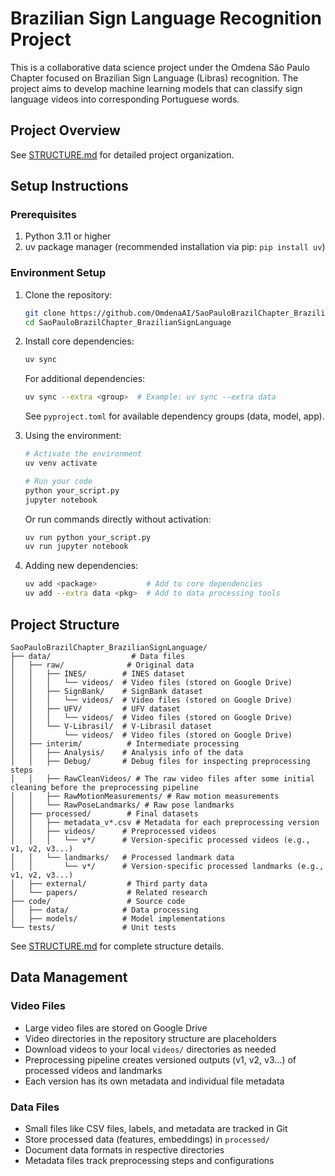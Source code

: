 # Brazilian Sign Language Recognition Project

This is a collaborative data science project under the Omdena São Paulo Chapter focused on Brazilian Sign Language (Libras) recognition. The project aims to develop machine learning models that can classify sign language videos into corresponding Portuguese words.

## Project Overview

See [STRUCTURE.md](STRUCTURE.md) for detailed project organization.

## Setup Instructions

### Prerequisites

1. Python 3.11 or higher
2. uv package manager (recommended installation via pip: `pip install uv`)

### Environment Setup

1. Clone the repository:
   ```bash
   git clone https://github.com/OmdenaAI/SaoPauloBrazilChapter_BrazilianSignLanguage.git
   cd SaoPauloBrazilChapter_BrazilianSignLanguage
   ```

2. Install core dependencies:
   ```bash
   uv sync
   ```
   For additional dependencies:
   ```bash
   uv sync --extra <group>  # Example: uv sync --extra data
   ```
   See `pyproject.toml` for available dependency groups (data, model, app).

3. Using the environment:
   ```bash
   # Activate the environment
   uv venv activate

   # Run your code
   python your_script.py
   jupyter notebook
   ```

   Or run commands directly without activation:
   ```bash
   uv run python your_script.py
   uv run jupyter notebook
   ```

4. Adding new dependencies:
   ```bash
   uv add <package>           # Add to core dependencies
   uv add --extra data <pkg>  # Add to data processing tools
   ```

## Project Structure

```
SaoPauloBrazilChapter_BrazilianSignLanguage/
├── data/                  # Data files
│   ├── raw/              # Original data
│   │   ├── INES/        # INES dataset
│   │   │   └── videos/  # Video files (stored on Google Drive)
│   │   ├── SignBank/    # SignBank dataset
│   │   │   └── videos/  # Video files (stored on Google Drive)
│   │   ├── UFV/         # UFV dataset
│   │   │   └── videos/  # Video files (stored on Google Drive)
│   │   └── V-Librasil/  # V-Librasil dataset
│   │       └── videos/  # Video files (stored on Google Drive)
│   ├── interim/          # Intermediate processing
│   │   ├── Analysis/    # Analysis info of the data
│   │   ├── Debug/       # Debug files for inspecting preprocessing steps
│   │   ├── RawCleanVideos/ # The raw video files after some initial cleaning before the preprocessing pipeline
│   │   ├── RawMotionMeasurements/ # Raw motion measurements
│   │   └── RawPoseLandmarks/ # Raw pose landmarks
│   ├── processed/        # Final datasets
│   │   ├── metadata_v*.csv # Metadata for each preprocessing version
│   │   ├── videos/      # Preprocessed videos
│   │   │   └── v*/      # Version-specific processed videos (e.g., v1, v2, v3...)
│   │   └── landmarks/   # Processed landmark data
│   │       └── v*/      # Version-specific processed landmarks (e.g., v1, v2, v3...)
│   ├── external/         # Third party data
│   └── papers/           # Related research
├── code/                 # Source code
│   ├── data/            # Data processing
│   ├── models/          # Model implementations
└── tests/               # Unit tests
```

See [STRUCTURE.md](STRUCTURE.md) for complete structure details.

## Data Management

### Video Files
- Large video files are stored on Google Drive
- Video directories in the repository structure are placeholders
- Download videos to your local `videos/` directories as needed
- Preprocessing pipeline creates versioned outputs (v1, v2, v3...) of processed videos and landmarks
- Each version has its own metadata and individual file metadata

### Data Files
- Small files like CSV files, labels, and metadata are tracked in Git
- Store processed data (features, embeddings) in `processed/`
- Document data formats in respective directories
- Metadata files track preprocessing steps and configurations